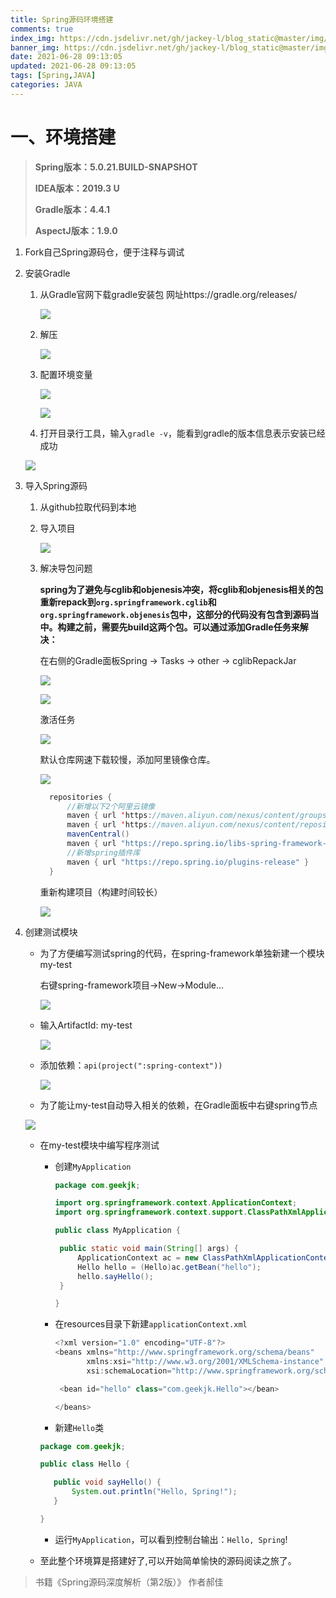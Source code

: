 ```yaml
---
title: Spring源码环境搭建
comments: true
index_img: https://cdn.jsdelivr.net/gh/jackey-l/blog_static@master/img/spring.jpg
banner_img: https://cdn.jsdelivr.net/gh/jackey-l/blog_static@master/img/background/vilige.jpg
date: 2021-06-28 09:13:05
updated: 2021-06-28 09:13:05
tags: [Spring,JAVA]
categories: JAVA
---
```


# 一、环境搭建

> **Spring版本：5.0.21.BUILD-SNAPSHOT**
>
> **IDEA版本：2019.3 U**
>
> **Gradle版本：4.4.1**
>
> **AspectJ版本：1.9.0**

1. Fork自己Spring源码仓，便于注释与调试

2. 安装Gradle

   1. 从Gradle官网下载gradle安装包 网址https://gradle.org/releases/

      ![](D:\Personal\hexo\jackey-l.github.io\source\_posts\70b20ee11a3844aba11f70b4d455e749_539x205.png@900-0-90-f.png)

   2. 解压

      ![](5252f9334fe6264ff74c55ccc562f870_773x242.png@900-0-90-f.png)

   3. 配置环境变量

      ![](b8008815eebf65a58a568ff885bb1e58_900x435.png@900-0-90-f.png)

      ![](43601353efc52c7c49a21907ff8a0520_1129x638.png@900-0-90-f.png)

   4. 打开目录行工具，输入`gradle -v`，能看到gradle的版本信息表示安装已经成功

   ![](31f83aec80afde3d4fdcd798a2b1a339_680x336.png@900-0-90-f.png)

   

   

3. 导入Spring源码

   1. 从github拉取代码到本地

   2. 导入项目

      ![](58988f27bf019710457674bd0fc7cb1a_971x613.png@900-0-90-f.png)

      

   3. 解决导包问题

      **spring为了避免与cglib和objenesis冲突，将cglib和objenesis相关的包重新repack到`org.springframework.cglib`和`org.springframework.objenesis`包中，这部分的代码没有包含到源码当中。构建之前，需要先build这两个包。可以通过添加Gradle任务来解决：**

      在右侧的Gradle面板Spring -> Tasks -> other -> cglibRepackJar

      ![](9a292057e8765bd7a795e93c27fe29a4_617x594.png@900-0-90-f.png)

      ![](ef73d9266bc1b0ab162bdb559ca7c91d_348x600.png@900-0-90-f.png)

      激活任务

      ![](737ce32fcbfc2f00b721b544d2a35d61_610x376.png@900-0-90-f.png)

      默认仓库网速下载较慢，添加阿里镜像仓库。

      ![](e5c551c4c0bd41b45af31a7a7d09fc6d_1134x692.png@900-0-90-f.png)

      ```java
      	repositories {
      		//新增以下2个阿里云镜像
      		maven { url 'https://maven.aliyun.com/nexus/content/groups/public/' }
      		maven { url 'https://maven.aliyun.com/nexus/content/repositories/jcenter' }
      		mavenCentral()
      		maven { url "https://repo.spring.io/libs-spring-framework-build" }
      		//新增spring插件库
      		maven { url "https://repo.spring.io/plugins-release" }
      	}
      ```

      

      重新构建项目（构建时间较长）

      ![](038f518ca9dcc65b0ccde5e482d2b94c_279x244.png@900-0-90-f.png)

4. 创建测试模块

   - 为了方便编写测试spring的代码，在spring-framework单独新建一个模块my-test

     右键spring-framework项目->New->Module...

     ![](c6fe250d2e93ecc6237c01bb4eed20a0_794x535.png@900-0-90-f.png)

   - 输入ArtifactId: my-test

     ![](8b3086b074d6871075a5f89e13955773_1234x775.png@900-0-90-f.png)

   - 添加依赖：`api(project(":spring-context"))`

     ![](9cc5eef682bef376a5de710efd00febb_1028x441.png@900-0-90-f.png)

   - 为了能让my-test自动导入相关的依赖，在Gradle面板中右键spring节点 

   ![](938c154a031b3cb4f650f692c4202026_620x323.png@900-0-90-f.png)

   - 在my-test模块中编写程序测试

     - 创建`MyApplication`

       ```java
       package com.geekjk;
       
       import org.springframework.context.ApplicationContext;
       import org.springframework.context.support.ClassPathXmlApplicationContext;
       
       public class MyApplication {
       
       	public static void main(String[] args) {
       		ApplicationContext ac = new ClassPathXmlApplicationContext("classpath:applicationContext.xml");
       		Hello hello = (Hello)ac.getBean("hello");
       		hello.sayHello();
       	}
       
       }
       ```

       

     - 在resources目录下新建`applicationContext.xml`

       ```java
       <?xml version="1.0" encoding="UTF-8"?>
       <beans xmlns="http://www.springframework.org/schema/beans"
              xmlns:xsi="http://www.w3.org/2001/XMLSchema-instance"
              xsi:schemaLocation="http://www.springframework.org/schema/beans http://www.springframework.org/schema/beans/spring-beans.xsd">
       
       	<bean id="hello" class="com.geekjk.Hello"></bean>
       
       </beans>
       ```

       

     - 新建`Hello`类

     ```java
     package com.geekjk;
     
     public class Hello {
     
     	public void sayHello() {
     		System.out.println("Hello, Spring!");
     	}
     
     }
     ```

     

     - 运行`MyApplication`，可以看到控制台输出：`Hello, Spring`!

   - 至此整个环境算是搭建好了,可以开始简单愉快的源码阅读之旅了。

      

> 书籍《Spring源码深度解析（第2版）》 作者郝佳









